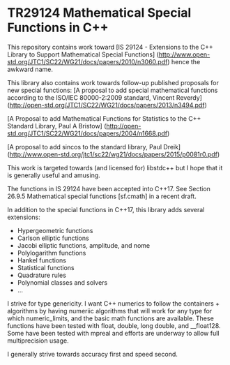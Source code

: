 # TR29124 Mathematical Special Functions in C++

This repository contains work toward
[IS 29124 - Extensions to the C++ Library to Support Mathematical Special Functions]
(http://www.open-std.org/JTC1/SC22/WG21/docs/papers/2010/n3060.pdf)
hence the awkward name.

This library also contains work towards follow-up published proposals
for new special functions:
[A proposal to add special mathematical functions according to
the ISO/IEC 80000-2:2009 standard, Vincent Reverdy]
(http://open-std.org/JTC1/SC22/WG21/docs/papers/2013/n3494.pdf)

[A Proposal to add Mathematical Functions for Statistics
to the C++ Standard Library, Paul A Bristow]
(http://open-std.org/JTC1/SC22/WG21/docs/papers/2004/n1668.pdf)

[A proposal to add sincos to the standard library, Paul Dreik]
(http://www.open-std.org/jtc1/sc22/wg21/docs/papers/2015/p0081r0.pdf)

This work is targeted towards (and licensed for) libstdc++ but I hope that
it is generally useful and amusing.

The functions in IS 29124 have been accepted into C++17.
See Section 26.9.5 Mathematical special functions [sf.cmath] in a recent draft.

In addition to the special functions in C++17, this library adds several extensions:
* Hypergeometric functions
* Carlson elliptic functions
* Jacobi elliptic functions, amplitude, and nome
* Polylogarithm functions
* Hankel functions
* Statistical functions
* Quadrature rules
* Polynomial classes and solvers
* ...

I strive for type genericity.  I want C++ numerics to follow
the containers + algorithms by having numeriic algorithms that will
work for any type for which numeric_limits, and the basic math functions
are available.  These functions have been tested with float, double, long double,
and __float128.  Some have been tested with mpreal and efforts are underway to
allow full multiprecision usage.

I generally strive towards accuracy first and speed second.
